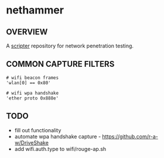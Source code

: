 # nethammer
## OVERVIEW
A [scripter](https://github.com/hamersaw/scripter) repository for network penetration testing.

## COMMON CAPTURE FILTERS
    # wifi beacon frames
    'wlan[0] == 0x80'

    # wifi wpa handshake
    'ether proto 0x888e'

## TODO
- fill out functionality
- automate wpa handshake capture - https://github.com/r-a-w/DriveShake
- add wifi.auth.type to wifi/rouge-ap.sh
